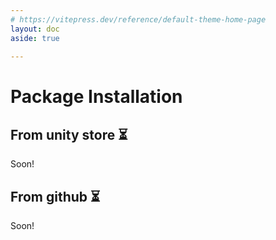 ```yaml
---
# https://vitepress.dev/reference/default-theme-home-page
layout: doc
aside: true
 
---
```


# Package Installation

## From unity store :hourglass_flowing_sand:

Soon! 

## From github :hourglass_flowing_sand:

Soon! 



 